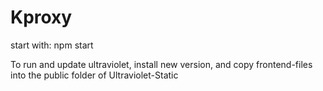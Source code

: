 # Kproxy

start with: npm start

To run and update ultraviolet, install new version, and copy frontend-files into the public folder of Ultraviolet-Static

